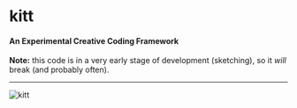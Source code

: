 # kitt

#### An Experimental Creative Coding Framework

**Note:** this code is in a very early stage of development (sketching), so it *will* break (and probably often).

---


![kitt](https://raw.github.com/mmansion/kitt/master/src/kitt.gif)
